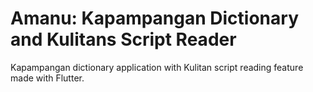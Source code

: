 # Amanu: Kapampangan Dictionary and Kulitans Script Reader

Kapampangan dictionary application with Kulitan script reading feature made with Flutter.
